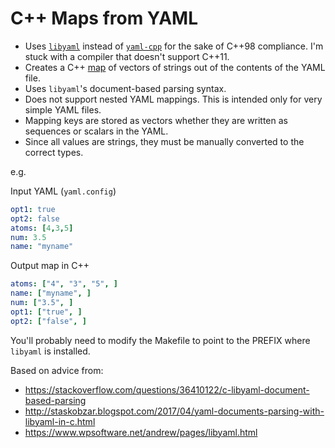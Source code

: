 # C++ Maps from YAML

- Uses [`libyaml`](http://pyyaml.org/wiki/LibYAML) instead of [`yaml-cpp`](https://github.com/jbeder/yaml-cpp) for the sake of C++98 compliance. I'm stuck with a compiler that doesn't support C++11.
- Creates a C++ [map](http://www.cplusplus.com/reference/map/map/) of vectors of strings out of the contents of the YAML file.
- Uses `libyaml`'s document-based parsing syntax.
- Does not support nested YAML mappings. This is intended only for very simple YAML files.
- Mapping keys are stored as vectors whether they are written as sequences or scalars in the YAML.
- Since all values are strings, they must be manually converted to the correct types.

e.g.

Input YAML (`yaml.config`)
```yaml
opt1: true
opt2: false
atoms: [4,3,5]
num: 3.5 
name: "myname"
```

Output map in C++
```yaml
atoms: ["4", "3", "5", ]
name: ["myname", ]
num: ["3.5", ]
opt1: ["true", ]
opt2: ["false", ]
```

You'll probably need to modify the Makefile to point to the PREFIX where `libyaml` is installed.

Based on advice from:
- https://stackoverflow.com/questions/36410122/c-libyaml-document-based-parsing
- http://staskobzar.blogspot.com/2017/04/yaml-documents-parsing-with-libyaml-in-c.html
- https://www.wpsoftware.net/andrew/pages/libyaml.html


